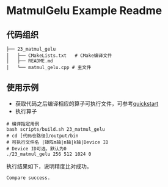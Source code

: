 # MatmulGelu Example Readme
## 代码组织
```
├── 23_matmul_gelu
│   ├── CMakeLists.txt   # CMake编译文件
│   ├── README.md
│   └── matmul_gelu.cpp # 主文件
```
## 使用示例
- 获取代码之后编译相应的算子可执行文件，可参考[quickstart](../../docs/quickstart.md#算子编译)
- 执行算子
```
# 编译指定用例
bash scripts/build.sh 23_matmul_gelu
# cd [代码仓路径]/output/bin
# 可执行文件名 |矩阵m轴|n轴|k轴|Device ID
# Device ID可选，默认为0
./23_matmul_gelu 256 512 1024 0
```
执行结果如下，说明精度比对成功。
```
Compare success.
```